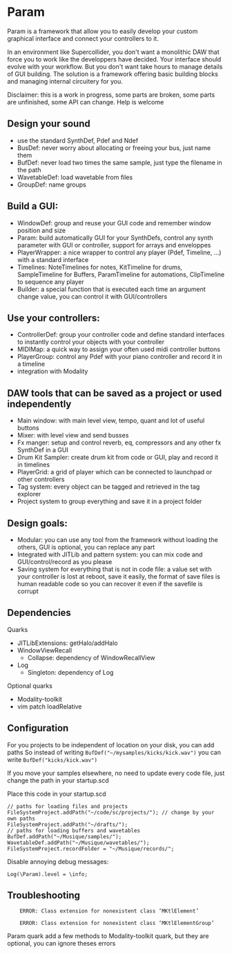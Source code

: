 # Param

Param is a framework that allow you to easily develop your custom graphical interface and connect your controllers to it.

In an environment like Supercollider, you don't want a monolithic DAW that force you to work like the developpers have decided. Your interface should evolve with your workflow. But you don't want take hours to manage details of GUI building. The solution is a framework offering basic building blocks and managing internal circuitery for you.

Disclaimer: this is a work in progress, some parts are broken, some parts are unfinished, some API can change. Help is welcome

## Design your sound
- use the standard SynthDef, Pdef and Ndef
- BusDef: never worry about allocating or freeing your bus, just name them
- BufDef: never load two times the same sample, just type the filename in the path
- WavetableDef: load wavetable from files
- GroupDef: name groups

## Build a GUI:
- WindowDef: group and reuse your GUI code and remember window position and size
- Param: build automatically GUI for your SynthDefs, control any synth parameter with GUI or controller, support for arrays and enveloppes
- PlayerWrapper: a nice wrapper to control any player (Pdef, Timeline, ...) with a standard interface
- Timelines: NoteTimelines for notes, KitTimeline for drums, SampleTimeline for Buffers, ParamTimeline for automations, ClipTimeline to sequence any player
- Builder: a special function that is executed each time an argument change value, you can control it with GUI/controllers

## Use your controllers:
- ControllerDef: group your controller code and define standard interfaces to instantly control your objects with your controller
- MIDIMap: a quick way to assign your often used midi controller buttons
- PlayerGroup: control any Pdef with your piano controller and record it in a timeline
- integration with Modality

## DAW tools that can be saved as a project or used independently
- Main window: with main level view, tempo, quant and lot of useful buttons
- Mixer: with level view and send busses
- Fx manger: setup and control reverb, eq, compressors and any other fx SynthDef in a GUI
- Drum Kit Sampler: create drum kit from code or GUI, play and record it in timelines
- PlayerGrid: a grid of player which can be connected to launchpad or other controllers
- Tag system: every object can be tagged and retrieved in the tag explorer
- Project system to group everything and save it in a project folder

## Design goals:
- Modular: you can use any tool from the framework without loading the others, GUI is optional, you can replace any part
- Integrated with JITLib and pattern system: you can mix code and GUI/control/record as you please
- Saving system for everything that is not in code file: a value set with your controller is lost at reboot, save it easily, the format of save files is human readable code so you can recover it even if the savefile is corrupt

## Dependencies

Quarks
- JITLibExtensions: getHalo/addHalo
- WindowViewRecall
	- Collapse: dependency of WindowRecallView
- Log
	- Singleton: dependency of Log
	
Optional quarks
- Modality-toolkit
- vim patch loadRelative


## Configuration

For you projects to be independent of location on your disk, you can add paths
So instead of writing 
```BufDef("~/mysamples/kicks/kick.wav")```
you can write
```BufDef("kicks/kick.wav")```

If you move your samples elsewhere, no need to update every code file, just change the path in your startup.scd

Place this code in your startup.scd
```
// paths for loading files and projects
FileSystemProject.addPath("~/code/sc/projects/"); // change by your own paths
FileSystemProject.addPath("~/drafts/");
// paths for loading buffers and wavetables
BufDef.addPath("~/Musique/samples/");
WavetableDef.addPath("~/Musique/wavetables/");
FileSystemProject.recordFolder = "~/Musique/records/";
```

Disable annoying debug messages:
```
Log(\Param).level = \info;
```

## Troubleshooting


```
    ERROR: Class extension for nonexistent class ‘MKtlElement’

    ERROR: Class extension for nonexistent class ‘MKtlElementGroup’
```

Param quark add a few methods to Modality-toolkit quark, but they are optional, you can ignore theses errors
